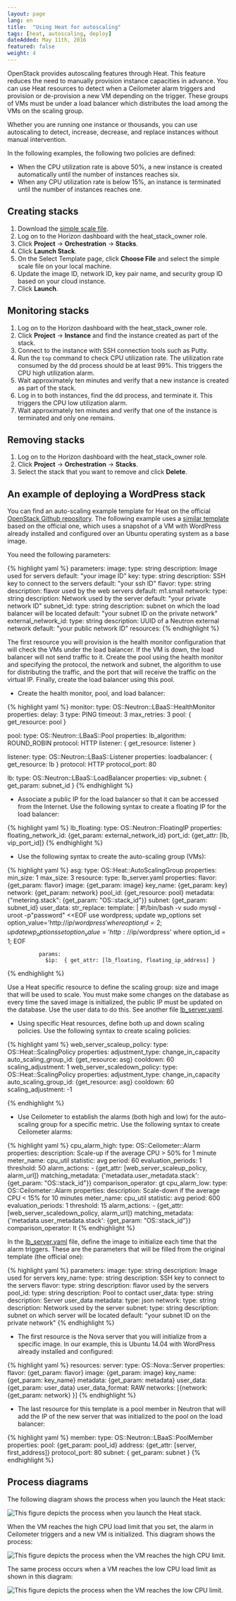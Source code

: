 ```yaml
---
layout: page
lang: en
title:  "Using Heat for autoscaling"
tags: [heat, autoscaling, deploy]
dateAdded: May 11th, 2016
featured: false
weight: 4
---
```


OpenStack provides autoscaling features through Heat. This feature reduces the need to manually provision instance capacities in advance. You can use Heat resources to detect when a Ceilometer alarm triggers and provision or de-provision a new VM depending on the trigger. These groups of VMs must be under a load balancer which distributes the load among the VMs on the scaling group.

Whether you are running one instance or thousands, you can use autoscaling to detect, increase, decrease, and replace instances without manual intervention.

In the following examples, the following two policies are defined:

* When the CPU utilization rate is above 50%, a new instance is created automatically until the number of instances reaches six.
* When any CPU utilization rate is below 15%, an instance is terminated until the number of instances reaches one.

## Creating stacks
1. Download the [simple scale file](../simplescale.yaml).
2. Log on to the Horizon dashboard with the heat_stack_owner role.
3. Click **Project** -> **Orchestration** -> **Stacks**.
4. Click **Launch Stack**.
5. On the Select Template page, click **Choose File** and select the simple scale file on your local machine.
6. Update the image ID, network ID, key pair name, and security group ID based on your cloud instance.
7. Click **Launch**.

## Monitoring stacks
1. Log on to the Horizon dashboard with the heat_stack_owner role.
1. Click **Project** -> **Instance** and find the instance created as part of the stack.
1. Connect to the instance with SSH connection tools such as Putty.
1. Run the `top` command to check CPU utilization rate. The utilization rate consumed by the dd process should be at least 99%. This triggers the CPU high utilization alarm.
1. Wait approximately ten minutes and verify that a new instance is created as part of the stack.
1. Log in to both instances, find the dd process, and terminate it. This triggers the CPU low utilization alarm.
1. Wait approximately ten minutes and verify that one of the instance is terminated and only one remains.

## Removing stacks
1. Log on to the Horizon dashboard with the heat_stack_owner role.
1. Click **Project** -> **Orchestration** -> **Stacks**.
1. Select the stack that you want to remove and click **Delete**.

## An example of deploying a WordPress stack

You can find an auto-scaling example template for Heat on the official [OpenStack Github repository](https://github.com/openstack/heat-templates/tree/master/hot). 
The following example uses a [similar template](../autobalance_autoscaling.yaml) based on the official one, which uses a snapshot of a VM with WordPress already installed and configured over an Ubuntu operating system as a base image.

You need the following parameters:

{% highlight yaml %}
parameters:
  image:
    type: string
    description: Image used for servers
    default: "your image ID"
  key:
    type: string
    description: SSH key to connect to the servers
    default:  "your ssh ID"
  flavor:
    type: string
    description: flavor used by the web servers
    default: m1.small
  network:
    type: string
    description: Network used by the server
    default:  "your private network ID"
  subnet_id:
    type: string
    description: subnet on which the load balancer will be located
    default:  "your subnet ID on the private network"
  external_network_id:
    type: string
    description: UUID of a Neutron external network
    default:  "your public network ID"
resources:
{% endhighlight %}

The first resource you will provision is the health monitor configuration that will check the VMs under the load balancer. If the VM is down, the load balancer will not send traffic to it. Create the pool using the health monitor and specifying the protocol, the network and subnet, the algorithm to use for distributing the traffic, and the port that will receive the traffic on the virtual IP. Finally, create the load balancer using this pool.

* Create the health monitor, pool, and load balancer:
	
{% highlight yaml %}
monitor:
  type: OS::Neutron::LBaaS::HealthMonitor
  properties:
    delay: 3
    type: PING
    timeout: 3
    max_retries: 3
    pool: { get_resource: pool }

pool:
  type: OS::Neutron::LBaaS::Pool
  properties:
    lb_algorithm: ROUND_ROBIN
    protocol: HTTP
    listener: { get_resource: listener }

listener:
  type: OS::Neutron::LBaaS::Listener
  properties:
    loadbalancer: { get_resource: lb }
    protocol: HTTP
    protocol_port: 80

lb:
  type: OS::Neutron::LBaaS::LoadBalancer
  properties:
    vip_subnet: { get_param:  subnet_id }
{% endhighlight %}

* Associate a public IP for the load balancer so that it can be accessed from the Internet. Use the following syntax to create a floating IP for the load balancer:

{% highlight yaml %}
lb_floating:
  type: OS::Neutron::FloatingIP
  properties:
    floating_network_id: {get_param: external_network_id}
    port_id: {get_attr: [lb, vip_port_id]}
{% endhighlight %}

* Use the following syntax to create the auto-scaling group (VMs):

{% highlight yaml %}
asg:
    type: OS::Heat::AutoScalingGroup
    properties:
      min_size: 1
      max_size: 3
      resource:
        type: lb_server.yaml
        properties:
          flavor: {get_param: flavor}
          image: {get_param: image}
          key_name: {get_param: key}
          network: {get_param: network}
          pool_id: {get_resource: pool}
          metadata: {"metering.stack": {get_param: "OS::stack_id"}}
          subnet: {get_param:  subnet_id}
          user_data:
            str_replace:
              template: |
                #!/bin/bash -v
                sudo mysql -uroot -p"password" <<EOF
                use wordpress;
                update wp_options set option_value='http://$ip/wordpress' where option_id = 2;
                update wp_options set option_value='http://$ip/wordpress' where option_id = 1;
                EOF

              params:
                $ip:  { get_attr: [lb_floating, floating_ip_address] }		
{% endhighlight %}

Use a Heat specific resource to define the scaling group: size and image that will be used to scale. You must make some changes on the database as every time the saved image is initialized, the public IP must be updated on the database. Use the user data to do this. See another file [lb_server.yaml](../lb_server.yaml).

* Using specific Heat resources, define both up and down scaling policies. Use the following syntax to create scaling policies:

{% highlight yaml %}
web_server_scaleup_policy:
    type: OS::Heat::ScalingPolicy
    properties:
      adjustment_type: change_in_capacity
      auto_scaling_group_id: {get_resource: asg}
      cooldown: 60
      scaling_adjustment: 1
web_server_scaledown_policy:
    type: OS::Heat::ScalingPolicy
    properties:
      adjustment_type: change_in_capacity
      auto_scaling_group_id: {get_resource: asg}
      cooldown: 60
      scaling_adjustment: -1

{% endhighlight %}

* Use Ceilometer to establish the alarms (both high and low) for the auto-scaling group for a specific metric. Use the following syntax to create Ceilometer alarms:

{% highlight yaml %}
 cpu_alarm_high:
    type: OS::Ceilometer::Alarm
    properties:
      description: Scale-up if the average CPU > 50% for 1 minute
      meter_name: cpu_util
      statistic: avg
      period: 60
      evaluation_periods: 1
      threshold: 50
      alarm_actions:
        - {get_attr: [web_server_scaleup_policy, alarm_url]}
      matching_metadata: {'metadata.user_metadata.stack': {get_param: "OS::stack_id"}}
      comparison_operator: gt
  cpu_alarm_low:
    type: OS::Ceilometer::Alarm
    properties:
      description: Scale-down if the average CPU < 15% for 10 minutes
      meter_name: cpu_util
      statistic: avg
      period: 600
      evaluation_periods: 1
      threshold: 15
      alarm_actions:
        - {get_attr: [web_server_scaledown_policy, alarm_url]}
      matching_metadata: {'metadata.user_metadata.stack': {get_param: "OS::stack_id"}}
      comparison_operator: lt
{% endhighlight %}


In the [lb_server.yaml](../lb_server.yaml) file, define the image to initialize each time that the alarm triggers. These are the parameters that will be filled from the original template (the official one):

{% highlight yaml %}
parameters:
  image:
    type: string
    description: Image used for servers
  key_name:
    type: string
    description: SSH key to connect to the servers
  flavor:
    type: string
    description: flavor used by the servers
  pool_id:
    type: string
    description: Pool to contact
  user_data:
    type: string
    description: Server user_data
  metadata:
    type: json
  network:
    type: string
    description: Network used by the server
  subnet:
    type: string
    description: subnet on which server will be located
    default:  "your subnet ID on the private network"
{% endhighlight %}

* The first resource is the Nova server that you will initialize from a specific image. In our example, this is Ubuntu 14.04 with WordPress already installed and configured:

{% highlight yaml %}
resources:
  server:
    type: OS::Nova::Server
    properties:
      flavor: {get_param: flavor}
      image: {get_param: image}
      key_name: {get_param: key_name}
      metadata: {get_param: metadata}
      user_data: {get_param: user_data}
      user_data_format: RAW
      networks: [{network: {get_param: network} }]
{% endhighlight %}

* The last resource for this template is a pool member in Neutron that will add the IP of the new server that was initialized to the pool on the load balancer:

{% highlight yaml %}
member:
    type: OS::Neutron::LBaaS::PoolMember
    properties:
      pool: {get_param: pool_id}
      address: {get_attr: [server, first_address]}
      protocol_port: 80
      subnet: { get_param: subnet }
{% endhighlight %}
	
## Process diagrams
The following diagram shows the process when you launch the Heat stack:

![This figure depicts the process when you launch the Heat stack.]({{site.baseurl}}/img/auto-scale_1.png)

When the VM reaches the high CPU load limit that you set, the alarm in Ceilometer triggers and a new VM is initialized. This diagram shows the process:

![This figure depicts the process when the VM reaches the high CPU limit.]({{site.baseurl}}/img/auto-scale_2.png)

The same process occurs when a VM reaches the low CPU load limit as shown in this diagram:

![This figure depicts the process when the VM reaches the low CPU limit.]({{site.baseurl}}/img/auto-scale_3.png)
